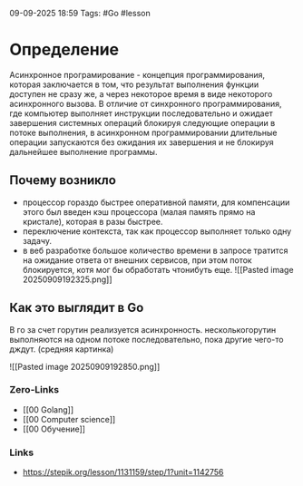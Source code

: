 09-09-2025 18:59
Tags: #Go #lesson 
# Определение

Асинхронное програмирование - концепция программирования, которая заключается в том, что результат выполнения функции доступен не сразу же, а через некоторое время в виде некоторого асинхронного вызова. В отличие от синхронного программирования, где компьютер выполняет инструкции последовательно и ожидает завершения системных операций блокируя следующие операции в потоке выполнения, в асинхронном программировании длительные операции запускаются без ожидания их завершения и не блокируя дальнейшее выполнение программы.

## Почему возникло

- процессор гораздо быстрее оперативной памяти, для компенсации этого был введен кэш процессора (малая память прямо на кристале), которая в разы быстрее.
- переключение контекста, так как процессор выполняет только одну задачу.
- в веб разработке большое количество времени в запросе тратится на ожидание ответа от внешних сервисов, при этом поток блокируется, котя мог бы обработать чтонибуть еще.
![[Pasted image 20250909192325.png]]


## Как это выглядит в Go

В го за счет горутин реализуется асинхронность.
несколькогорутин выполняются на одном потоке последовательно, пока другие чего-то дждут. (средняя картинка)

![[Pasted image 20250909192850.png]]


### Zero-Links
- [[00 Golang]]
- [[00 Computer science]]
- [[00 Обучение]]


### Links
- https://stepik.org/lesson/1131159/step/1?unit=1142756

